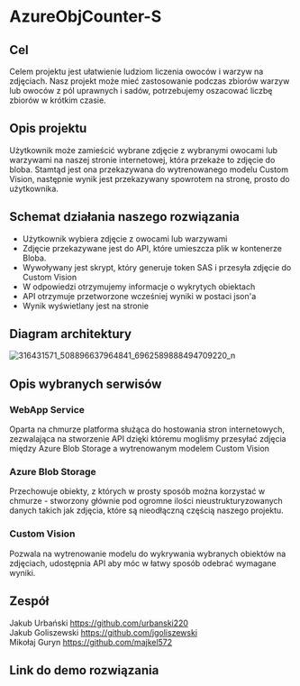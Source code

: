 # AzureObjCounter-S
## Cel
Celem projektu jest ułatwienie ludziom liczenia owoców i warzyw na zdjęciach. Nasz projekt może mieć zastosowanie podczas zbiorów warzyw lub owoców z pól uprawnych i sadów, potrzebujemy oszacować liczbę zbiorów w krótkim czasie.
## Opis projektu
Użytkownik może zamieścić wybrane zdjęcie z wybranymi owocami lub warzywami na naszej stronie internetowej, która przekaże to zdjęcie do bloba. Stamtąd jest ona przekazywana do wytrenowanego modelu Custom Vision, następnie wynik jest przekazywany spowrotem na stronę, prosto do użytkownika.
## Schemat działania naszego rozwiązania
- Użytkownik wybiera zdjęcie z owocami lub warzywami
- Zdjęcie przekazywane jest do API, które umieszcza plik w kontenerze Bloba.
- Wywoływany jest skrypt, który generuje token SAS i przesyła zdjęcie do Custom Vision
- W odpowiedzi otrzymujemy informacje o wykrytych obiektach
- API otrzymuje przetworzone wcześniej wyniki w postaci json'a
- Wynik wyświetlany jest na stronie
## Diagram architektury
![316431571_508896637964841_6962589888494709220_n](https://user-images.githubusercontent.com/73585472/204158222-f5066195-ce66-4457-a8c2-8f614bc4851e.png)

## Opis wybranych serwisów
### WebApp Service 
Oparta na chmurze platforma służąca do hostowania stron internetowych, zezwalająca na stworzenie API dzięki któremu mogliśmy przesyłać zdjęcia między Azure Blob Storage a wytrenowanym modelem Custom Vision
### Azure Blob Storage 
Przechowuje obiekty, z których w prosty sposób można korzystać w chmurze - stworzony głównie pod ogromne ilości nieustrukturyzowanych danych takich jak zdjęcia, które są nieodłączną częścią naszego projektu.
### Custom Vision 
Pozwala na wytrenowanie modelu do wykrywania wybranych obiektów na zdjęciach, udostępnia API aby móc w łatwy sposób odebrać wymagane wyniki.

## Zespół
Jakub Urbański https://github.com/urbanski220<br />
Jakub Goliszewski https://github.com/jgoliszewski<br />
Mikołaj Guryn https://github.com/majkel572<br />

## Link do demo rozwiązania
